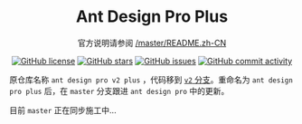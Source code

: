 <h1 align="center">Ant Design Pro Plus</h1>

<div align="center">

官方说明请参阅 [/master/README.zh-CN](https://github.com/ant-design/ant-design-pro/blob/master/README.zh-CN.md)

[![GitHub license](https://img.shields.io/github/license/theprimone/ant-design-pro-plus.svg)](https://github.com/theprimone/ant-design-pro-plus/blob/master/LICENSE) [![GitHub stars](https://img.shields.io/github/stars/theprimone/ant-design-pro-plus.svg)](https://github.com/theprimone/ant-design-pro-plus/stargazers) [![GitHub issues](https://img.shields.io/github/issues/theprimone/ant-design-pro-plus.svg)](https://github.com/theprimone/ant-design-pro-plus/issues) [![GitHub commit activity](https://img.shields.io/github/commit-activity/m/theprimone/ant-design-pro-plus.svg)](https://github.com/theprimone/ant-design-pro-plus/commits/master)

</div>

原仓库名称 `ant design pro v2 plus` ，代码移到 [`v2` 分支](https://github.com/zpr1g/ant-design-pro-plus/tree/v2)。重命名为 `ant design pro plus` 后，在 `master` 分支跟进 `ant design pro` 中的更新。

目前 `master` 正在同步施工中...
